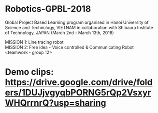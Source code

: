 # Robotics-GPBL-2018
Global Project Based Learning program organised in Hanoi University of Science and Technology, VIETNAM in collaboration with Shibaura Institute of Technology, JAPAN (March 2nd - March 13th, 2018)

MISSION 1: Line tracing robot <individual><br/>
MISSION 2: Free idea - Voice controlled & Communicating Robot <teamwork - group 12>

# Demo clips: https://drive.google.com/drive/folders/1DUJjvgyqbPORNG5rQp2VsxyrWHQrrnrQ?usp=sharing
